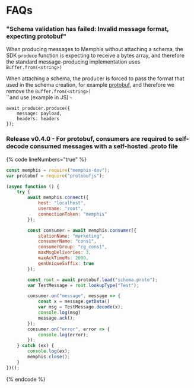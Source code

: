 # FAQs

### "Schema validation has failed: Invalid message format, expecting protobuf"

When producing messages to Memphis without attaching a schema, the SDK `produce` function is expecting to receive a bytes array, and therefore the standard message-producing implementation uses `Buffer.from(<string>)`

When attaching a schema, the producer is forced to pass the format that used in the schema creation, for example [protobuf](formats.md), and therefore we remove the `Buffer.from(<string>)`\
``and use (example in JS) -

```
await producer.produce({
    message: payload,
    headers: headers
});
```

### Release v0.4.0 - For protobuf, consumers are required to self-decode consumed messages with a self-hosted .proto file

{% code lineNumbers="true" %}
```javascript
const memphis = require("memphis-dev");
var protobuf = require("protobufjs");

(async function () {
    try {
        await memphis.connect({
            host: "localhost",
            username: "root",
            connectionToken: "memphis"
        });

        const consumer = await memphis.consumer({
            stationName: "marketing",
            consumerName: "cons1",
            consumerGroup: "cg_cons1",
            maxMsgDeliveries: 3,
            maxAckTimeMs: 2000,
            genUniqueSuffix: true
        });

        const root = await protobuf.load("schema.proto");
        var TestMessage = root.lookupType("Test");

        consumer.on("message", message => {
            const x = message.getData()
            var msg = TestMessage.decode(x);
            console.log(msg)
            message.ack();
        });
        consumer.on("error", error => {
            console.log(error);
        });
    } catch (ex) {
        console.log(ex);
        memphis.close();
    }
})();
```
{% endcode %}
